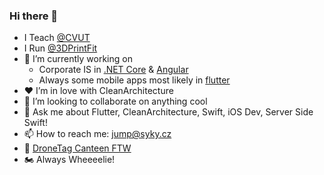 ### Hi there 👋

- I Teach [@CVUT](https://github.com/cvut)
- I Run [@3DPrintFit](https://github.com/3DPrintFit)
- 🔭 I’m currently working on 
  - Corporate IS in [.NET Core](https://github.com/dotnet/aspnetcore) & [Angular](https://github.com/angular)
  - Always some mobile apps most likely in [flutter](https://github.com/flutter)
- ❤️ I’m in love with CleanArchitecture
- 👯 I’m looking to collaborate on anything cool
- 💬 Ask me about Flutter, CleanArchitecture, Swift, iOS Dev, Server Side Swift!
- 📫 How to reach me: jump@syky.cz
- 🍕 [DroneTag Canteen FTW](https://github.com/dronetag)
- 🏍 Always Wheeeelie!

